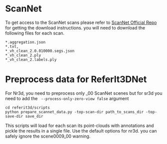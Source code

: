 # ScanNet

To get access to the ScanNet scans please refer to [ScanNet Official Repo](https://github.com/ScanNet/ScanNet#scannet-data) for getting the download instructions.
you will need to download the following files for each scan.
```
*.aggregation.json
*.txt,
*_vh_clean_2.0.010000.segs.json
*_vh_clean_2.ply
*_vh_clean_2.labels.ply
```

# Preprocess data for ReferIt3DNet
For Nr3d, you need to preprocess only _00 ScanNet scenes but for sr3d you need to add the `` --process-only-zero-view false`` argument
```
cd referit3d/scripts
python prepare_scannet_data.py -top-scan-dir path_to_scans_dir -top-save-dir save_dir
```
This scripts will load for each scan its point-clouds with annotations and pickle the results in
a single file. Use the default options for nr3d. you can safely ignore the scene0009_00 warning.

